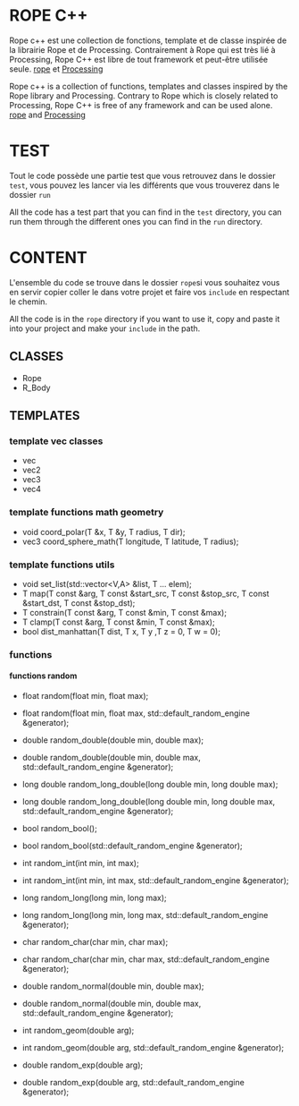# ROPE C++
Rope c++ est une collection de fonctions, template et de classe inspirée de la librairie Rope et de Processing.
Contrairement à Rope qui est très lié à Processing, Rope C++ est libre de tout framework et peut-être utilisée seule.
[rope](https://github.com/StanLepunK/Rope) et [Processing](https://github.com/processing/processing)

Rope c++ is a collection of functions, templates and classes inspired by the Rope library and Processing.
Contrary to Rope which is closely related to Processing, Rope C++ is free of any framework and can be used alone.
[rope](https://github.com/StanLepunK/Rope) and [Processing](https://github.com/processing/processing)

# TEST
Tout le code possède une partie test que vous retrouvez dans le dossier `test`, vous pouvez les lancer via les différents que vous trouverez dans le dossier `run`

All the code has a test part that you can find in the `test` directory, you can run them through the different ones you can find in the `run` directory.

# CONTENT
L'ensemble du code se trouve dans le dossier `rope`si vous souhaitez vous en servir copier coller le dans votre projet et faire vos `include` en respectant le chemin.

All the code is in the `rope` directory if you want to use it, copy and paste it into your project and make your `include` in the path.

## CLASSES
* Rope 
* R_Body

## TEMPLATES
### template vec classes
* vec 
* vec2 
* vec3 
* vec4


### template functions math geometry
* void coord_polar(T &x, T &y, T radius, T dir); 
* vec3<T> coord_sphere_math(T longitude, T latitude, T radius);

### template functions utils
* void set_list(std::vector<V,A> &list, T ... elem);
* T map(T const &arg, T const &start_src, T const &stop_src, T const &start_dst, T const &stop_dst);
* T constrain(T const &arg, T const &min, T const &max);
* T clamp(T const &arg, T const &min, T const &max);
* bool dist_manhattan(T dist, T x, T y ,T z = 0, T w = 0);

### functions
#### functions random
* float random(float min, float max);
* float random(float min, float max, std::default_random_engine &generator);

* double random_double(double min, double max);
* double random_double(double min, double max, std::default_random_engine &generator);

* long double random_long_double(long double min, long double max);
* long double random_long_double(long double min, long double max, std::default_random_engine &generator);

* bool random_bool();
* bool random_bool(std::default_random_engine &generator);

* int random_int(int min, int max);
* int random_int(int min, int max, std::default_random_engine &generator);

* long random_long(long min, long max);
* long random_long(long min, long max, std::default_random_engine &generator);

* char random_char(char min, char max);
* char random_char(char min, char max, std::default_random_engine &generator);

* double random_normal(double min, double max);
* double random_normal(double min, double max, std::default_random_engine &generator);

* int random_geom(double arg);
* int random_geom(double arg, std::default_random_engine &generator);

* double random_exp(double arg);
* double random_exp(double arg, std::default_random_engine &generator);






